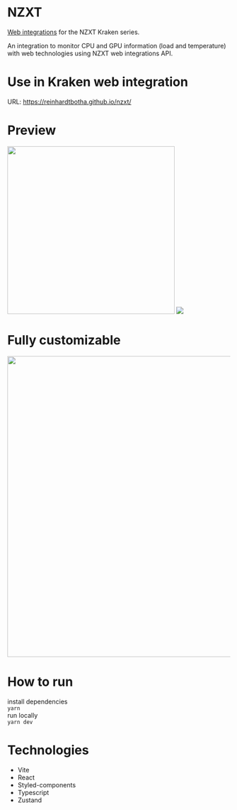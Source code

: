 # NZXT

[Web integrations](https://developer.nzxt.com/) for the NZXT Kraken series.

An integration to monitor CPU and GPU information (load and temperature) with web technologies using NZXT web integrations API.

# Use in Kraken web integration

URL: https://reinhardtbotha.github.io/nzxt/

# Preview

<img src="print2.png" width=378 />
<img src="print.gif" />

# Fully customizable

<img src="print3.png" width=678 />

# How to run

install dependencies <br/>
`yarn` <br/>
run locally <br/>
`yarn dev`

# Technologies

- Vite
- React
- Styled-components
- Typescript
- Zustand
